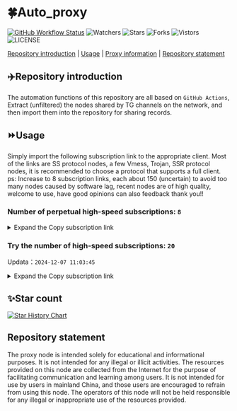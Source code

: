 # 🍀Auto_proxy
[![GitHub Workflow Status](https://img.shields.io/github/actions/workflow/status/PangTouY00/Auto_proxy/main.yml?branch=main)](https://github.com/PangTouY00/Auto_proxy/actions/workflows/main.yml?branch=main) 
![Watchers](https://img.shields.io/github/watchers/w1770946466/Auto_proxy) ![Stars](https://img.shields.io/github/stars/PangTouY00/Auto_proxy) ![Forks](https://img.shields.io/github/forks/w1770946466/Auto_proxy) ![Vistors](https://visitor-badge.laobi.icu/badge?page_id=PangTouY00.Auto_proxy) ![LICENSE](https://img.shields.io/badge/license-CC%20BY--SA%204.0-green.svg)

[Repository introduction](https://github.com/PangTouY00/Auto_proxy#Repositoryintroduction) | [Usage](https://github.com/PangTouY00/Auto_proxy#Usage) | [Proxy information](https://github.com/PangTouY00/Auto_proxy#Proxyinformation) | [Repository statement](https://github.com/PangTouY00/Auto_proxy#Repositorystatement)

## ✈️Repository introduction
The automation functions of this repository are all based on `GitHub Actions`,
Extract (unfiltered) the nodes shared by TG channels on the network, and then import them into the repository for sharing records.

## ⏩Usage
Simply import the following subscription link to the appropriate client. Most of the links are SS protocol nodes, a few Vmess, Trojan, SSR protocol nodes, it is recommended to choose a protocol that supports a full client.
ps: Increase to 8 subscription links, each about 150 (uncertain) to avoid too many nodes caused by software lag, recent nodes are of high quality, welcome to use, have good opinions can also feedback thank you!!

### Number of perpetual high-speed subscriptions: `8`

<details>
  <summary>Expand the Copy subscription link</summary>

  
- [Multiprotocol Base64 encoding](https://raw.githubusercontent.com/PangTouY00/Auto_proxy/main/Long_term_subscription1)
`https://raw.githubusercontent.com/PangTouY00/Auto_proxy/main/Long_term_subscription_num`
`Total number of merge nodes: 675`

- [Multiprotocol Base64 encoding](https://raw.githubusercontent.com/PangTouY00/Auto_proxy/main/Long_term_subscription1)
`https://raw.githubusercontent.com/PangTouY00/Auto_proxy/main/Long_term_subscription1`
`Total number of merge nodes: 85`

- [Multiprotocol Base64 encoding](https://raw.githubusercontent.com/PangTouY00/Auto_proxy/main/Long_term_subscription2)
`https://raw.githubusercontent.com/PangTouY00/Auto_proxy/main/Long_term_subscription2`
`Total number of merge nodes: 85`

- [Multiprotocol Base64 encoding](https://raw.githubusercontent.com/PangTouY00/Auto_proxy/main/Long_term_subscription3)
`https://raw.githubusercontent.com/PangTouY00/Auto_proxy/main/Long_term_subscription3`
`Total number of merge nodes: 85`

- [Multiprotocol Base64 encoding](https://raw.githubusercontent.com/PangTouY00/Auto_proxy/main/Long_term_subscription4)
`https://raw.githubusercontent.com/PangTouY00/Auto_proxy/main/Long_term_subscription4`
`Total number of merge nodes: 85`

- [Multiprotocol Base64 encoding](https://raw.githubusercontent.comPangTouY00/Auto_proxy/main/Long_term_subscription5)
`https://raw.githubusercontent.com/PangTouY00/Auto_proxy/main/Long_term_subscription5`
`Total number of merge nodes: 85`

- [Multiprotocol Base64 encoding](https://raw.githubusercontent.com/PangTouY00/Auto_proxy/main/Long_term_subscription6)
`https://raw.githubusercontent.com/PangTouY00/Auto_proxy/main/Long_term_subscription6`
`Total number of merge nodes: 85`

- [Multiprotocol Base64 encoding](https://raw.githubusercontent.com/PangTouY00/Auto_proxy/main/Long_term_subscription7)
`https://raw.githubusercontent.com/PangTouY00/Auto_proxy/main/Long_term_subscription7`
`Total number of merge nodes: 85`

- [Multiprotocol Base64 encoding](https://raw.githubusercontent.com/PangTouY00/Auto_proxy/main/Long_term_subscription8)
`https://raw.githubusercontent.com/PangTouY00/Auto_proxy/main/Long_term_subscription8`
`Total number of merge nodes: 80`

- [Clash subscription](https://raw.githubusercontent.com/PangTouY00/Auto_proxy/main/Long_term_subscription2.yaml)
`https://raw.githubusercontent.com/PangTouY00/Auto_proxy/main/Long_term_subscription1.yaml`


- [Clash subscription](https://raw.githubusercontent.com/PangTouY00/Auto_proxy/main/Long_term_subscription2.yaml)
`https://raw.githubusercontent.com/PangTouY00/Auto_proxy/main/Long_term_subscription2.yaml`


- [Clash subscription](https://raw.githubusercontent.com/PangTouY00/Auto_proxy/main/Long_term_subscription3.yaml)
`https://raw.githubusercontent.com/PangTouY00/Auto_proxy/main/Long_term_subscription3.yaml`
  
</details>

### Try the number of high-speed subscriptions: `20`
Updata：`2024-12-07 11:03:45`


<details>
  <summary>Expand the Copy subscription link</summary>  

































































































































































































































































































































































































































































































































































































































































































































































































































































































































































































































































































































































































































































































































































































































































































































































































































































































































































































































































































































































































































































































































































































































































































































































































































































































































































































































































































































































































































































































































































































































































































































































































































































































































































































































































































































































































































































































































































































































































































































































































































































































































































































































































































































































































































































































































































































































































































































































































































































































































































































































































































































































































































































































































































































































































































































































































































































































































































































































































































































































































































































































































































































































































































































































































































































































































































































































































































































































































































































































































































































































































































































































































































































































































































































































































































































































































































































































































































































































































































































































































































































































































































































































































































































































































































































































































































































































































































































































































































































































































































































































































































































































































































































































































































































































































































































































































































































































































































































































































































































































































































































































































































































































































































































































































































































































































































































































































































































































































































































































































































































































































































































































































































































































































































































































































































































































































































































































































































































































































































































































































































































































































































































































































































































































































































































































































































































































































































































































































































































































































































































































































































































































































































































































































































































































































































































































































































































































































































































































































































































































































































































































































































































































































































































































































































































































































































































































































































































































































































































































































































































































































































































































































































































































































































































































































































































































































































































































































































































































































































































































































































































































































































































































































































































































































































































































































































































































































































































































































































































































































































































































































































































































































































































































































































































































































>Trial subscription：
`https://qingyun.zybs.eu.org/api/v1/client/subscribe?token=6a6bfac16f26baf5981d4d28f12f18c7`




>Trial subscription：
`https://www.kuaidog006.top/api/v1/client/subscribe?token=5a55d17f3a1ed1ec3f128b3759b2126d`




>Trial subscription：
`https://nodefree.githubrowcontent.com/2024/12/20241205.txt`




>Trial subscription：
`https://fs.v2rayse.com/share/20241207/tc9odbwd6f.txt`




>Trial subscription：
`https://vt.louwangzhiyu.xyz/api/v1/client/subscribe?token=d03224bb95e6f8c9589dfbdf5b1bfeec`




>Trial subscription：
`https://www.kuaidog009.top/api/v1/client/subscribe?token=e6787c08813539ba5a2345ff188b7625`




>Trial subscription：
`https://sq9xy6.cpminig.com/api/v1/client/subscribe?token=12aa080601c42c590962b142d3691b97`




>Trial subscription：
`https://tuanzi.site/api/v1/client/subscribe?token=71f0687b4e000c5b240d811d5215f737`




>Trial subscription：
`https://vpn.127414.xyz/api/v1/client/subscribe?token=831bc783c16e63680cfcd03e197bf367`




>Trial subscription：
`https://xueyejiasu.com/api/v1/client/subscribe?token=6781f4e696b8867e0844fd63b4188e4f`




>Trial subscription：
`https://hy-2.com/api/v1/client/subscribe?token=1751ee18087d97ad2e28143d7ceac747`




>Trial subscription：
`https://v2rayshare.githubrowcontent.com/2024/12/20241207.txt`




>Trial subscription：
`https://dashuai.us/api/v1/client/subscribe?token=60b74f0f545c24c01d29af32720aeb5e`




>Trial subscription：
`https://vpn.sudatech.store/api/v1/client/subscribe?token=ba6651f59accc6e9ccb03455cc18aae9`




>Trial subscription：
`https://sulink.pro/api/v1/client/subscribe?token=a78fe000c98859b95aec1f50abae68b1`




>Trial subscription：
`https://needss.link/api/v1/client/subscribe?token=a77b888d38054b1f4687fa06981a56d0`




>Trial subscription：
`https://lanmaoyun.icu/api/v1/client/subscribe?token=96984f0c85ad91c9471fc1b57db9c535`




>Trial subscription：
`https://dl.vfkum.website/api/v1/client/subscribe?token=a55fb7ba82c0f0f39fdc11bf94779d5a`




>Trial subscription：
`https://ch.louwangzhiyu.xyz/api/v1/client/subscribe?token=f25521125ac3127b9c44a52f97344077`




>Trial subscription：
`https://666666222.xyz/api/v1/client/subscribe?token=f0f77411775276ff7cafb0017b50ce38`



</details>

## ✨Star count
[![Star History Chart](https://api.star-history.com/svg?repos=PangTouY00/Auto_proxy&type=Date)](https://star-history.com/#w1770946466/Auto_proxy&Date)



## Repository statement
The proxy node is intended solely for educational and informational purposes. It is not intended for any illegal or illicit activities. The resources provided on this node are collected from the Internet for the purpose of facilitating communication and learning among users. It is not intended for use by users in mainland China, and those users are encouraged to refrain from using this node. The operators of this node will not be held responsible for any illegal or inappropriate use of the resources provided.
